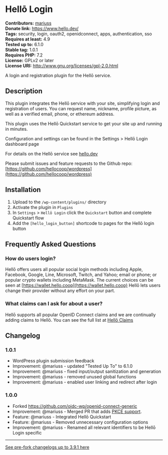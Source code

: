 # Hellō Login #
**Contributors:** [mariuss](https://profiles.wordpress.org/mariuss/)  
**Donate link:** https://www.hello.dev/  
**Tags:** security, login, oauth2, openidconnect, apps, authentication, sso  
**Requires at least:** 4.9  
**Tested up to:** 6.1.0  
**Stable tag:** 1.0.1  
**Requires PHP:** 7.2  
**License:** GPLv2 or later  
**License URI:** http://www.gnu.org/licenses/gpl-2.0.html  

A login and registration plugin for the Hellō service.

## Description ##

This plugin integrates the Hellō service with your site, simplifying login and registration of users.
You can request name, nickname, profile picture, as well as a verified email, phone, or ethereum address.

This plugin uses the Hellō Quickstart service to get your site up and running in minutes.

Configuration and settings can be found in the Settings > Hellō Login dashboard page

For details on the Hellō service see [hello.dev](https://hello.dev)

Please submit issues and feature requests to the Github repo: [https://github.com/hellocoop/wordpress](https://github.com/hellocoop/wordpress)

## Installation ##

1. Upload to the `/wp-content/plugins/` directory
1. Activate the plugin in `Plugins`
1. In `Settings` > `Hellō Login` click the `Quickstart` button and complete Quickstart flow
1. Add the `[hello_login_button]` shortcode to pages for the Hellō login button

## Frequently Asked Questions ##

### How do users login? ###

Hellō offers users all popular social login methods including Apple, Facebook, Google, Line, Microsoft, Twitch, and Yahoo;
email or phone; or popular crypto wallets including MetaMask. The current choices can be seen at [https://wallet.hello.coop](https://wallet.hello.coop)
Hellō lets users change their provider without any effort on your part.

### What claims can I ask for about a user? ###

Hellō supports all popular OpenID Connect claims and we are continually adding claims to Hellō. You can see the full list at [Hellō Claims](https://www.hello.dev/documentation/hello-claims.html)

## Changelog ##

### 1.0.1 ###

* WordPress plugin submission feedback
* Improvement: @mariuss - updated "Tested Up To" to 6.1.0
* Improvement: @mariuss - fixed input/output sanitization and generation
* Improvement: @mariuss - removed unused global functions
* Improvement: @mariuss - enabled user linking and redirect after login

### 1.0.0 ###

* Forked https://github.com/oidc-wp/openid-connect-generic
* Improvement: @mariuss - Merged PR that adds [PKCE support](https://github.com/oidc-wp/openid-connect-generic/pull/421).
* Feature: @mariuss - Integrated Hellō Quickstart
* Feature: @mariuss - Removed unnecessary configuration options
* Improvement: @mariuss - Renamed all relevant identifiers to be Hellō Login specific


--------

[See pre-fork changelogs up to 3.9.1 here](https://github.com/oidc-wp/openid-connect-generic/blob/main/CHANGELOG.md)
